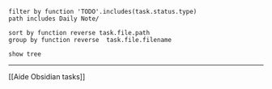 
````tasks
filter by function 'TODO'.includes(task.status.type)
path includes Daily Note/

sort by function reverse task.file.path
group by function reverse  task.file.filename 

show tree
````

---
[[Aide Obsidian tasks]]